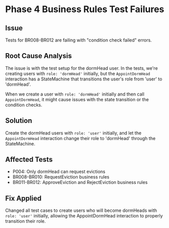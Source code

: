 # Phase 4 Business Rules Test Failures

## Issue
Tests for BR008-BR012 are failing with "condition check failed" errors.

## Root Cause Analysis
The issue is with the test setup for the dormHead user. In the tests, we're creating users with `role: 'dormHead'` initially, but the `AppointDormHead` interaction has a StateMachine that transitions the user's role from 'user' to 'dormHead'.

When we create a user with `role: 'dormHead'` initially and then call `AppointDormHead`, it might cause issues with the state transition or the condition checks.

## Solution
Create the dormHead users with `role: 'user'` initially, and let the `AppointDormHead` interaction change their role to 'dormHead' through the StateMachine.

## Affected Tests
- P004: Only dormHead can request evictions
- BR008-BR010: RequestEviction business rules
- BR011-BR012: ApproveEviction and RejectEviction business rules

## Fix Applied
Changed all test cases to create users who will become dormHeads with `role: 'user'` initially, allowing the AppointDormHead interaction to properly transition their role.
